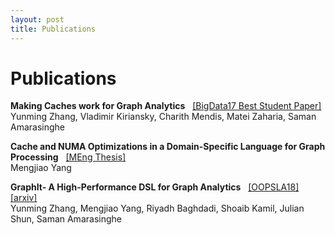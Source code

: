 ```yaml
---
layout: post
title: Publications 
---
```

Publications
============

**Making Caches work for Graph Analytics** &nbsp; [[BigData17 Best Student Paper]]({{site.data.papers.cagra.link}})  <br/> 
Yunming Zhang,  Vladimir Kiriansky, Charith Mendis, Matei Zaharia, Saman Amarasinghe

**Cache and NUMA Optimizations in a Domain-Specific Language for Graph Processing** &nbsp; [[MEng Thesis]]({{site.data.papers.mengjiao_thesis.link}}) <br/>
Mengjiao Yang

**GraphIt- A High-Performance DSL for Graph Analytics** &nbsp; [[OOPSLA18]]({{site.data.papers.graphit.link}}) [[arxiv]]({{site.data.papers.graphit_arxiv.link}})  <br/>
Yunming Zhang, Mengjiao Yang, Riyadh Baghdadi, Shoaib Kamil, Julian Shun, Saman Amarasinghe

